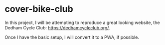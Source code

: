 # cover-bike-club
In this project, I will be attempting to reproduce a great looking website, the Dedham Cycle Club: https://dedhamcycleclub.org/.

Once I have the basic setup, I will convert it to a PWA, if possible.


